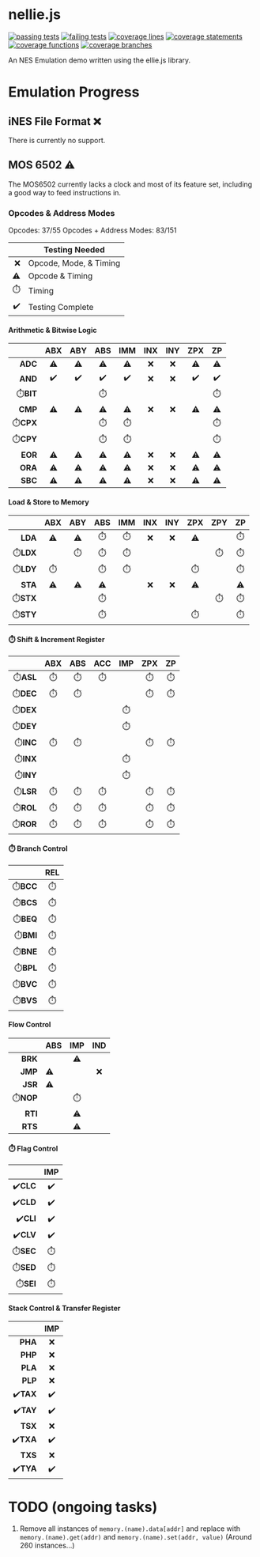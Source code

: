 # nellie.js
[![passing tests](https://img.shields.io/badge/dynamic/json?color=success&label=Tests&query=stats.passes&suffix=%20passing&url=https%3A%2F%2Fellieproject.github.io%2Fnellie.js%2Fcurrent%2Ftests%2Fresults.json&logo=github&logoColor=white)](https://ellieproject.github.io/nellie.js/current/tests/results.html)
[![failing tests](https://img.shields.io/badge/dynamic/json?color=critical&label=Tests&query=stats.failures&suffix=%20failing&url=https%3A%2F%2Fellieproject.github.io%2Fnellie.js%2Fcurrent%2Ftests%2Fresults.json&logo=github&logoColor=white)](https://ellieproject.github.io/nellie.js/current/tests/results.html)
[![coverage lines](https://img.shields.io/badge/dynamic/json?color=informational&label=Coverage&query=total.lines.pct&suffix=%25%20lines&url=https%3A%2F%2Fellieproject.github.io%2Fnellie.js%2Fcurrent%2Fcoverage%2Fcoverage-summary.json&logo=github&logoColor=white)](https://ellieproject.github.io/nellie.js/current/coverage)
[![coverage statements](https://img.shields.io/badge/dynamic/json?color=informational&label=Coverage&query=total.statements.pct&suffix=%25%20statements&url=https%3A%2F%2Fellieproject.github.io%2Fnellie.js%2Fcurrent%2Fcoverage%2Fcoverage-summary.json&logo=github&logoColor=white)](https://ellieproject.github.io/nellie.js/current/coverage)
[![coverage functions](https://img.shields.io/badge/dynamic/json?color=informational&label=Coverage&query=total.functions.pct&suffix=%25%20functions&url=https%3A%2F%2Fellieproject.github.io%2Fnellie.js%2Fcurrent%2Fcoverage%2Fcoverage-summary.json&logo=github&logoColor=white)](https://ellieproject.github.io/nellie.js/current/coverage)
[![coverage branches](https://img.shields.io/badge/dynamic/json?color=informational&label=Coverage&query=total.branches.pct&suffix=%25%20branches&url=https%3A%2F%2Fellieproject.github.io%2Fnellie.js%2Fcurrent%2Fcoverage%2Fcoverage-summary.json&logo=github&logoColor=white)](https://ellieproject.github.io/nellie.js/current/coverage)

An NES Emulation demo written using the ellie.js library.

# Emulation Progress

## iNES File Format ❌

There is currently no support.

## MOS 6502 ⚠️

The MOS6502 currently lacks a clock and most of its feature set, including a good way to feed instructions in.

### Opcodes & Address Modes

Opcodes: 37/55
Opcodes + Address Modes: 83/151

|    | Testing Needed         |
|---:|------------------------|
| ❌ | Opcode, Mode, & Timing |
| ⚠️ | Opcode & Timing        |
| ⏱️ | Timing                 |
| ✔️ | Testing Complete       |

#### Arithmetic & Bitwise Logic

|           | ABX | ABY | ABS | IMM | INX | INY | ZPX | ZP  |
|----------:|:---:|:---:|:---:|:---:|:---:|:---:|:---:|:---:|
|   **ADC** | ⚠️ |  ⚠️ | ⚠️  |  ⚠️ | ❌  | ❌  | ⚠️ | ⚠️  |
|   **AND** | ✔️ |  ✔️ | ✔️  |  ✔️ | ❌  | ❌  | ✔️ | ✔️  |
| ⏱️**BIT** |    |      | ⏱️  |     |     |     |     | ⏱️  |
|   **CMP** | ⚠️ |  ⚠️ | ⚠️  |  ⚠️ | ❌  | ❌  | ⚠️ | ⚠️  |
| ⏱️**CPX** |    |      | ⏱️  |  ⏱️ |     |     |     | ⏱️  |
| ⏱️**CPY** |    |      | ⏱️  |  ⏱️ |     |     |     | ⏱️  |
|   **EOR** | ⚠️ |  ⚠️ | ⚠️  |  ⚠️ | ❌  | ❌  | ⚠️ | ⚠️  |
|   **ORA** | ⚠️ |  ⚠️ | ⚠️  |  ⚠️ | ❌  | ❌  | ⚠️ | ⚠️  |
|   **SBC** | ⚠️ |  ⚠️ | ⚠️  |  ⚠️ | ❌  | ❌  | ⚠️ | ⚠️  |

#### Load & Store to Memory

|           | ABX | ABY | ABS | IMM | INX | INY | ZPX | ZPY | ZP  |
|----------:|:---:|:---:|:---:|:---:|:---:|:---:|:---:|:---:|:---:|
|   **LDA** | ⚠️  | ⚠️ |  ⏱️ |  ⏱️  | ❌ |  ❌ |  ⚠️ |     | ⏱️ |
| ⏱️**LDX** |     | ⏱️ |  ⏱️ |  ⏱️  |     |     |     |  ⏱️ | ⏱️ |
| ⏱️**LDY** | ⏱️  |    |  ⏱️ |  ⏱️  |     |     |  ⏱️ |     | ⏱️ |
|   **STA** | ⚠️  | ⚠️ | ⚠️ |      |  ❌ |  ❌ |  ⚠️ |     | ⚠️ |
| ⏱️**STX** |     |    |  ⏱️ |      |     |     |     |  ⏱️ | ⏱️ |
| ⏱️**STY** |     |    |  ⏱️ |      |     |     |  ⏱️ |     | ⏱️ |

#### ⏱️ Shift & Increment Register

|           | ABX | ABS | ACC | IMP | ZPX | ZP |
|----------:|:---:|:---:|:---:|:---:|:---:|:---:|
| ⏱️**ASL** |  ⏱️ | ⏱️  |  ⏱️ |     |  ⏱️ | ⏱️ |
| ⏱️**DEC** |  ⏱️ | ⏱️  |     |     |  ⏱️ | ⏱️ |
| ⏱️**DEX** |     |     |     |  ⏱️ |     |    |
| ⏱️**DEY** |     |     |     |  ⏱️ |     |    |
| ⏱️**INC** |  ⏱️ | ⏱️  |     |     |  ⏱️ | ⏱️ |
| ⏱️**INX** |     |     |     |  ⏱️ |     |    |
| ⏱️**INY** |     |     |     |  ⏱️ |     |    |
| ⏱️**LSR** |  ⏱️ | ⏱️  |  ⏱️ |     |  ⏱️ | ⏱️ |
| ⏱️**ROL** |  ⏱️ | ⏱️  |  ⏱️ |     |  ⏱️ | ⏱️ |
| ⏱️**ROR** |  ⏱️ | ⏱️  |  ⏱️ |     |  ⏱️ | ⏱️ |

#### ⏱️ Branch Control

|           | REL |
|----------:|:---:|
| ⏱️**BCC** |  ⏱️ |
| ⏱️**BCS** |  ⏱️ |
| ⏱️**BEQ** |  ⏱️ |
| ⏱️**BMI** |  ⏱️ |
| ⏱️**BNE** |  ⏱️ |
| ⏱️**BPL** |  ⏱️ |
| ⏱️**BVC** |  ⏱️ |
| ⏱️**BVS** |  ⏱️ |

#### Flow Control

|           | ABS | IMP | IND |
|----------:|-----|:---:|:---:|
|   **BRK** |     |  ⚠️ |     |
|   **JMP** |  ⚠️ |     |  ❌ |
|   **JSR** |  ⚠️ |     |     |
| ⏱️**NOP** |     |  ⏱️ |     |
|   **RTI** |     |  ⚠️ |     |
|   **RTS** |     |  ⚠️ |     |

#### ⏱️ Flag Control

|           | IMP |
|----------:|:---:|
| ✔️**CLC** | ✔️ |
| ✔️**CLD** | ✔️ |
| ✔️**CLI** | ✔️ |
| ✔️**CLV** | ✔️ |
| ⏱️**SEC** | ⏱️ |
| ⏱️**SED** | ⏱️ |
| ⏱️**SEI** | ⏱️ |

#### Stack Control & Transfer Register

|           | IMP |
|----------:|:---:|
|   **PHA** | ❌ |
|   **PHP** | ❌ |
|   **PLA** | ❌ |
|   **PLP** | ❌ |
| ✔️**TAX** | ✔️ |
| ✔️**TAY** | ✔️ |
|   **TSX** | ❌ |
| ✔️**TXA** | ✔️ |
|   **TXS** | ❌ |
| ✔️**TYA** | ✔️ |

# TODO (ongoing tasks)

1. Remove all instances of `memory.(name).data[addr]` and replace with `memory.(name).get(addr)` and `memory.(name).set(addr, value)` (Around 260 instances...)
